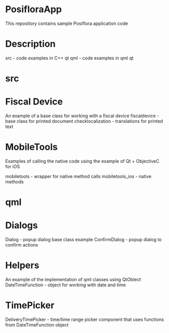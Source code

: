 # PosifloraApp
This repository contains sample Posiflora application code

# Description
src - code examples in C++ qt
qml -  code examples in qml qt

# src
# Fiscal Device
An example of a base class for working with a fiscal device
fiscaldevice - base class for printed document 
checklocalization - translations for printed text 

# MobileTools
Examples of calling the native code using the example of Qt + ObjectiveC for iOS

mobiletools - wrapper for native method calls 
mobiletools_ios - native methods

# qml
# Dialogs
Dialog - popup dialog base class example 
ConfirmDialog - popup dialog to confirm actions 

# Helpers
An example of the implementation of qml classes using QtOblect
DateTimeFunction - object for working with date and time 

# TimePicker
DeliveryTimePicker - time/time range picker component that uses functions from DateTimeFunction object